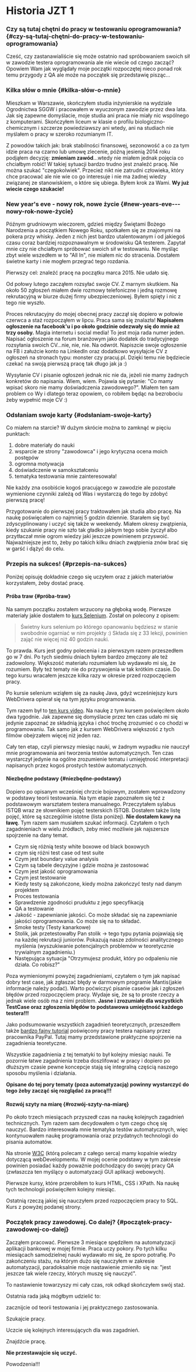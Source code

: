 # Historia JZT 1

### **Czy są tutaj chętni do pracy w testowaniu oprogramowania?** {#czy-są-tutaj-chętni-do-pracy-w-testowaniu-oprogramowania}

Cześć, czy zastanawialiście się może ostatnio nad spróbowaniem swoich sił w zawodzie testera oprogramowania ale nie wiecie od czego zacząć? Opowiem Wam jak wyglądały moje początki rozpoczętej nieco ponad rok temu przygody z QA ale może na początek się przedstawię pisząc...

### **Kilka słów o mnie** {#kilka-słów-o-mnie}

Mieszkam w Warszawie, skończyłem studia inżynierskie na wydziale Ogrodnictwa SGGW i pracowałem w wyuczonym zawodzie przez dwa lata. Jak się zapewne domyślacie, moje studia ani praca nie miały nic wspólnego z komputerami. Skończyłem liceum w klasie o profilu biologiczno-chemicznym i szczerze powiedziawszy ani wtedy, ani na studiach nie myślałem o pracy w szeroko rozumianym IT.

Z powodów takich jak: brak stabilności finansowej, sezonowość a co za tym idzie praca na czarno lub umowę zlecenie, późną jesienią 2014 roku podjąłem decyzję: **zmieniam zawód**...wtedy nie miałem jednak pojęcia co chciałbym robić! W takiej sytuacji bardzo trudno jest znaleźć pracę. Nie można szukać "czegokolwiek". Przecież nikt nie zatrudni człowieka, który chce pracować ale nie wie co go interesuje i nie ma żadnej wiedzy związanej ze stanowiskiem, o które się ubiega. Byłem krok za Wami. **Wy już wiecie czego szukacie!**

### **New year's eve - nowy rok, nowe życie** {#new-years-eve---nowy-rok-nowe-życie}

Późnym grudniowym wieczorem, gdzieś między Świętami Bożego Narodzenia a początkiem Nowego Roku, spotkałem się ze znajomymi na pokera przy whisky. Jeden z nich jest bardzo utalentowanym i od jakiegoś czasu coraz bardziej rozpoznawalnym w środowisku QA testerem. Zapytał mnie czy nie chciałbym spróbować swoich sił w testowaniu. Nie myśląc zbyt wiele wszedłem w to "All In", nie miałem nic do stracenia. Dostałem świetne karty i nie mogłem przegrać tego rozdania.

Pierwszy cel: znaleźć pracę na początku marca 2015. Nie udało się.

Od połowy lutego zacząłem rozsyłać swoje CV. Z marnym skutkiem. Na około 50 zgłoszeń miałem dwie rozmowy telefoniczne i jedną rozmowę rekrutacyjną w biurze dużej firmy ubezpieczeniowej. Byłem spięty i nic z tego nie wyszło.

Proces rekrutacyjny do mojej obecnej pracy zaczął się dopiero w połowie czerwca a staż rozpocząłem w lipcu. Praca sama się znalazła! **Napisałem ogłoszenie na facebook'u i po około godzinie odezwały się do mnie aż trzy osoby.** Magia internetu i social media! To jest moja rada numer jeden. Napisać ogłoszenie na forum branżowym jako dodatek do tradycyjnego rozsyłania swoich CV...nie, nie, nie. Na odwrót. Napiszcie swoje ogłoszenie na FB i załużcie konto na LinkedIn oraz dodatkowo wysyłajcie CV z ogłoszeń na stronach typu: monster czy pracuj.pl. Dzięki temu nie będziecie czekać na swoją pierwszą pracę tak długo jak ja :\)

Wysyłanie CV i pisanie ogłoszeń jednak nic nie da, jeżeli nie mamy żadnych konkretów do napisania. Wiem, wiem. Pojawia się pytanie: "Co mamy wpisać skoro nie mamy doświadczenia zawodowego?". Miałem ten sam problem co Wy i dlatego teraz opowiem, co robiłem będąc na bezrobociu żeby wypełnić moje CV :\)

### **Odsłaniam swoje karty** {#odsłaniam-swoje-karty}

Co miałem na starcie? W dużym skrócie można to zamknąć w pięciu punktach:

1. dobre materiały do nauki
2. wsparcie ze strony "zawodowca" i jego krytyczna ocena moich postępów
3. ogromna motywacja
4. doświadczenie w samokształceniu
5. tematyka testowania mnie zainteresowała!

Nie każdy zna osobiście kogoś pracującego w zawodzie ale pozostałe wymienione czynniki zależą od Was i wystarczą do tego by zdobyć pierwszą pracę!

Przygotowanie do pierwszej pracy traktowałem jak studia albo pracę. Na naukę poświęcałem co najmniej 5 godzin dziennie. Starałem się być zdyscyplinowany i uczyć się także w weekendy. Miałem okresy zwątpienia, kiedy szukanie pracy nie szło tak gładko jakbym tego sobie życzył albo przytłaczał mnie ogrom wiedzy jaki jeszcze powinienem przyswoić. Najważniejsze jest to, żeby po takich kilku dniach zwątpienia znów brać się w garść i dążyć do celu.

### **Przepis na sukces!** {#przepis-na-sukces}

Poniżej opisuję dokładnie czego się uczyłem oraz z jakich materiałów korzystałem, żeby dostać pracę.

#### **Próba traw** {#próba-traw}

Na samym początku zostałem wrzucony na głęboką wodę. Pierwsze materiały jakie dostałem to [kurs Selenium](http://www.softwaretestinghelp.com/selenium-tutorial-1/). Został on polecony z opisem:

> Świetny kurs selenium po którego opanowaniu będziesz w stanie swobodnie ogarniać w nim projekty :\) Składa się z 33 lekcji, powinien zająć nie więcej niż 40 godzin nauki.

To prawda. Kurs jest godny polecenia i za pierwszym razem przeszedłem go w 7 dni. Po tych siedmiu dniach byłem bardzo zmęczony ale też zadowolony. Większość materiału rozumiałem lub wydawało mi się, że rozumiem. Były też tematy nie do przyswojenia w tak krótkim czasie. Do tego kursu wracałem jeszcze kilka razy w okresie przed rozpoczęciem pracy.

Po kursie selenium wziąłem się za naukę Java, gdyż wcześniejszy kurs WebDrivera opierał się na tym języku programowania.

Tym razem był to [ten kurs video](https://www.youtube.com/user/CoraxTheTutor/videos?shelf_index=0&view=0&sort=dd). Na naukę z tym kursem poświęciłem około dwa tygodnie. Jak zapewne się domyślacie przez ten czas udało mi się jedynie zapoznać ze składnią języka i choć trochę zrozumieć o co chodzi w programowaniu. Tak samo jak z kursem WebDrivera większość z tych filmów obejrzałem więcej niż jeden raz.

Cały ten etap, czyli pierwszy miesiąc nauki, w żadnym wypadku nie nauczył mnie programowania ani tworzenia testów automatycznych. Ten czas wystarczył jedynie na ogólne zrozumienie tematu i umiejętność interpretacji napisanych przez kogoś prostych testów automatycznych.

#### **Niezbędne podstawy** {#niezbędne-podstawy}

Dopiero po opisanym wcześniej chrzcie bojowym, zostałem wprowadzony w podstawy teorii testowania. Na tym etapie zapoznałem się też z podstawowym warsztatem testera manualnego. Przeczytałem sylabus ISTQB wraz ze słownikiem pojęć testerskich ISTQB. Dostałem także listę pojęć, które są szczególnie istotne \(lista poniżej\). **Nie dostałem kawy na ławę**. Tym razem sam musiałem szukać informacji. Czytałem o tych zagadnieniach w wielu źródłach, żeby mieć możliwie jak najszersze spojrzenie na dany temat.

* Czym się różnią testy white boxowe od black boxowych
* czym się różni test case od test suite
* Czym jest boundary value analysis
* Czym są tabele decyzyjne i gdzie można je zastosować
* Czym jest jakość oprogramowania
* Czym jest testowanie
* Kiedy testy są zakończone, kiedy można zakończyć testy nad danym projektem
* Proces testowania
* Sprawdzenie zgodności pruduktu z jego specyfikacją
* QA a testowanie
* Jakość - zapewnianie jakości. Co może składać się na zapewnianie jakości oprogramowania. Co może się na to składać.
* Smoke testy \(Testy kanarkowe\)
* Stolik, jak przetestowałby Pan stolik -&gt; tego typu pytania pojawiają się na każdej rekrutacji juniorów. Pokazują nasze zdolności analitycznego myślenia \(wyszukiwanie potencjalnych problemów w teoretycznie trywialnym zagadnieniu.\)
* Następująca sytuacja "Otrzymujesz produkt, który po odpaleniu nie działa. Co robisz?"

Poza wymienionymi powyżej zagadnieniami, czytałem o tym jak napisać dobry test case, jak zgłaszać błędy w darmowym programie Mantis\(jakie informacje należy podać\). Warto poćwiczyć pisanie caseów jak i zgłoszeń błędów przed rozpoczęciem pracy. Wydaje się, że są to proste rzeczy a jednak wiele osób ma z nimi problem. **Jasne i zrozumiałe dla wszystkich TestCase oraz zgłoszenia błędów to podstawowa umiejętność każdego testera!!!**

Jako podsumowanie wszystkich zagadnień teoretycznych, przeszedłem także [bardzo fajny tutorial](http://www.qatutor.com/qa-course/introduction/) poświęcony pracy testera napisany przez pracownika PayPal. Tutaj mamy przedstawione praktyczne spojrzenie na zagadnienia teoretyczne.

Wszystkie zagadnienia z tej tematyki to był kolejny miesiąc nauki. Te pozornie łatwe zagadnienia trzeba doszlifować w pracy i dopiero po dłuższym czasie pewne koncepcje stają się integralną częścią naszego sposobu myślenia i działania.

**Opisane do tej pory tematy \(poza automatyzacją\) powinny wystarczyć do tego żeby zacząć się rozglądać za pracą!!!**

#### **Rozwój szyty na miarę** {#rozwój-szyty-na-miarę}

Po około trzech miesiącach przyszedł czas na naukę kolejnych zagadnień technicznych. Tym razem sam decydowałem o tym czego chcę się nauczyć. Bardzo interesowała mnie tematyka testów automatycznych, więc kontynuowałem naukę programowania oraz przydatnych technologii do pisania automatów.

Na stronie [W3C](http://www.w3schools.com/) \(którą polecam z całego serca\) mamy kopalnie wiedzy dotyczącą webDevelopmentu. W mojej ocenie podstawy w tym zakresie powinien posiadać każdy poważnie podchodzący do swojej pracy QA \(zwłaszcza ten myślący o automatyzacji GUI aplikacji webowych\).

Pierwsze kursy, które przerobiłem to kurs HTML, CSS i XPath. Na naukę tych technologii poświęciłem kolejny miesiąc.

Ostatnią rzeczą jakiej się nauczyłem przed rozpoczęciem pracy to SQL. Kurs z powyżej podanej strony.

### **Początek pracy zawodowej. Co dalej?** {#początek-pracy-zawodowej-co-dalej}

Zacząłem pracować. Pierwsze 3 miesiące spędziłem na automatyzacji aplikacji bankowej w mojej firmie. Praca uczy pokory. Po tych kilku miesiącach samodzielnej nauki wydawało mi się, że sporo potrafię. Po zakończeniu stażu, na którym dużo się nauczyłem w zakresie automatyzacji, paradoksalnie moje nastawienie zmieniło się na: "jest jeszcze tak wiele rzeczy, których muszę się nauczyć".

To nastawienie towarzyszy mi cały czas, rok odkąd skończyłem swój staż.

Ostatnia rada jaką mógłbym udzielić to:

zacznijcie od teorii testowania i jej praktycznego zastosowania.

Szukajcie pracy.

Uczcie się kolejnych interesujących dla was zagadnień.

Znajdźcie pracę.

**Nie przestawajcie się uczyć.**

Powodzenia!!!

